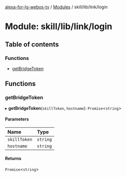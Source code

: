 [alexa-for-lg-webos-tv](../README.md) / [Modules](../modules.md) / skill/lib/link/login

# Module: skill/lib/link/login

## Table of contents

### Functions

- [getBridgeToken](skill_lib_link_login.md#getbridgetoken)

## Functions

### getBridgeToken

▸ **getBridgeToken**(`skillToken`, `hostname`): `Promise`\<`string`\>

#### Parameters

| Name | Type |
| :------ | :------ |
| `skillToken` | `string` |
| `hostname` | `string` |

#### Returns

`Promise`\<`string`\>
